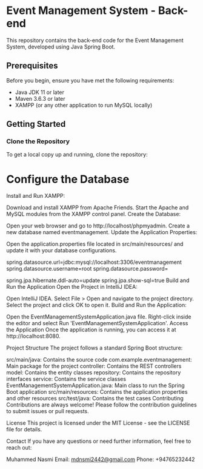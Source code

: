 # Event Management System - Back-end

This repository contains the back-end code for the Event Management System, developed using Java Spring Boot.

## Prerequisites

Before you begin, ensure you have met the following requirements:
- Java JDK 11 or later
- Maven 3.6.3 or later
- XAMPP (or any other application to run MySQL locally)

## Getting Started

### Clone the Repository

To get a local copy up and running, clone the repository:

# Configure the Database
Install and Run XAMPP:

Download and install XAMPP from Apache Friends.
Start the Apache and MySQL modules from the XAMPP control panel.
Create the Database:

Open your web browser and go to http://localhost/phpmyadmin.
Create a new database named eventmanagement.
Update the Application Properties:

Open the application.properties file located in src/main/resources/ and update it with your database configurations.

spring.datasource.url=jdbc:mysql://localhost:3306/eventmanagement
spring.datasource.username=root
spring.datasource.password=

spring.jpa.hibernate.ddl-auto=update
spring.jpa.show-sql=true
Build and Run the Application
Open the Project in IntelliJ IDEA:

Open IntelliJ IDEA.
Select File > Open and navigate to the project directory.
Select the project and click OK to open it.
Build and Run the Application:

Open the EventManagementSystemApplication.java file.
Right-click inside the editor and select Run 'EventManagementSystemApplication'.
Access the Application
Once the application is running, you can access it at http://localhost:8080.

Project Structure
The project follows a standard Spring Boot structure:

src/main/java: Contains the source code
com.example.eventmanagement: Main package for the project
controller: Contains the REST controllers
model: Contains the entity classes
repository: Contains the repository interfaces
service: Contains the service classes
EventManagementSystemApplication.java: Main class to run the Spring Boot application
src/main/resources: Contains the application properties and other resources
src/test/java: Contains the test cases
Contributing
Contributions are always welcome! Please follow the contribution guidelines to submit issues or pull requests.

License
This project is licensed under the MIT License - see the LICENSE file for details.

Contact
If you have any questions or need further information, feel free to reach out:

Muhammed Nasmi
Email: mdnsmi2442@gmail.com
Phone: +94765232442
